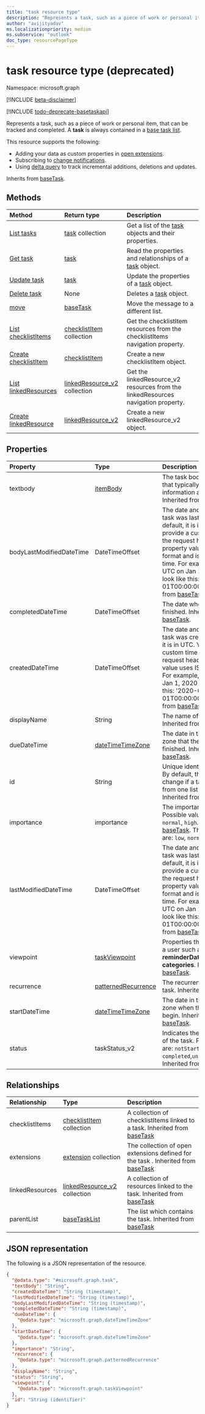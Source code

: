 ```yaml
---
title: "task resource type"
description: "Represents a task, such as a piece of work or personal item, that can be tracked and completed."
author: "avijityadav"
ms.localizationpriority: medium
ms.subservice: "outlook"
doc_type: resourcePageType
---
```


# task resource type (deprecated)

Namespace: microsoft.graph

[!INCLUDE [beta-disclaimer](../../includes/beta-disclaimer.md)]

[!INCLUDE [todo-deprecate-basetaskapi](../includes/todo-deprecate-basetaskapi.md)]

Represents a task, such as a piece of work or personal item, that can be tracked and completed. A **task** is always contained in a [base task list](basetasklist.md). 

This resource supports the following:
* Adding your data as custom properties in [open extensions](/graph/extensibility-overview).
* Subscribing to [change notifications](/graph/webhooks).
* Using [delta query](/graph/delta-query-overview) to track incremental additions, deletions and updates.

Inherits from [baseTask](../resources/basetask.md).

## Methods
|Method|Return type|Description|
|:---|:---|:---|
|[List tasks](../api/basetasklist-list-tasks.md)|[task](../resources/task.md) collection|Get a list of the [task](../resources/task.md) objects and their properties.|
|[Get task](../api/basetask-get.md)|[task](../resources/task.md)|Read the properties and relationships of a [task](../resources/task.md) object.|
|[Update task](../api/basetask-update.md)|[task](../resources/task.md)|Update the properties of a [task](../resources/task.md) object.|
|[Delete task](../api/basetask-delete.md)|None|Deletes a [task](../resources/task.md) object.|
|[move](../api/basetask-move.md)|[baseTask](../resources/basetask.md)|Move the message to a different list.|
|[List checklistItems](../api/todotask-list-checklistitems.md)|[checklistItem](../resources/checklistitem.md) collection|Get the checklistItem resources from the checklistItems navigation property.|
|[Create checklistItem](../api/todotask-post-checklistitems.md)|[checklistItem](../resources/checklistitem.md)|Create a new checklistItem object.|
|[List linkedResources](../api/basetask-list-linkedresources.md)|[linkedResource_v2](../resources/linkedresource_v2.md) collection|Get the linkedResource_v2 resources from the linkedResources navigation property.|
|[Create linkedResource](../api/basetask-post-linkedresources.md)|[linkedResource_v2](../resources/linkedresource_v2.md)|Create a new linkedResource_v2 object.|

## Properties
|Property|Type|Description|
|:---|:---|:---|
|textbody|[itemBody](../resources/itembody.md)|The task body in text format that typically contains information about the task. Inherited from [baseTask](../resources/basetask.md).|
|bodyLastModifiedDateTime|DateTimeOffset|The date and time when the task was last modified. By default, it is in UTC. You can provide a custom time zone in the request header. The property value uses ISO 8601 format and is always in UTC time. For example, midnight UTC on Jan 1, 2020 would look like this: '2020-01-01T00:00:00Z'. Inherited from [baseTask](../resources/basetask.md).|
|completedDateTime|DateTimeOffset|The date when the task was finished. Inherited from [baseTask](../resources/basetask.md).|
|createdDateTime|DateTimeOffset|The date and time when the task was created. By default, it is in UTC. You can provide a custom time zone in the request header. The property value uses ISO 8601 format. For example, midnight UTC on Jan 1, 2020 would look like this: '2020-01-01T00:00:00Z'. Inherited from [baseTask](../resources/basetask.md).|
|displayName|String|The name of the task. Inherited from [baseTask](../resources/basetask.md).|
|dueDateTime|[dateTimeTimeZone](../resources/datetimetimezone.md)|The date in the specified time zone that the task is to be finished. Inherited from [baseTask](../resources/basetask.md).|
|id|String|Unique identifier for the task. By default, this value will not change if a task is moved from one list to another. Inherited from [baseTask](../resources/basetask.md).|
|importance|importance|The importance of the task. Possible values are: `low`, `normal`, `high`. Inherited from [baseTask](../resources/basetask.md). The possible values are: `low`, `normal`, `high`.|
|lastModifiedDateTime|DateTimeOffset|The date and time when the task was last modified. By default, it is in UTC. You can provide a custom time zone in the request header. The property value uses ISO 8601 format and is always in UTC time. For example, midnight UTC on Jan 1, 2020 would look like this: '2020-01-01T00:00:00Z'. Inherited from [baseTask](../resources/basetask.md).|
|viewpoint|[taskViewpoint](../resources/taskviewpoint.md)|Properties that are personal to a user such as **reminderDateTime** and **categories**. Inherited from [baseTask](../resources/basetask.md).|
|recurrence|[patternedRecurrence](../resources/patternedrecurrence.md)|The recurrence pattern for the task. Inherited from [baseTask](../resources/basetask.md).|
|startDateTime|[dateTimeTimeZone](../resources/datetimetimezone.md)|The date in the specified time zone when the task is to begin. Inherited from [baseTask](../resources/basetask.md).|
|status|taskStatus_v2|Indicates the state or progress of the task. Possible values are: `notStarted`, `inProgress`, `completed`,`unknownFutureValue`. Inherited from [baseTask](../resources/basetask.md).|

## Relationships
|Relationship|Type|Description|
|:---|:---|:---|
|checklistItems|[checklistItem](../resources/checklistitem.md) collection|A collection of checklistItems linked to a task. Inherited from [baseTask](../resources/basetask.md)|
|extensions|[extension](../resources/extension.md) collection|The collection of open extensions defined for the task . Inherited from [baseTask](../resources/basetask.md)|
|linkedResources|[linkedResource_v2](../resources/linkedresource_v2.md) collection|A collection of resources linked to the task. Inherited from [baseTask](../resources/basetask.md)|
|parentList|[baseTaskList](../resources/basetasklist.md)|The list which contains the task. Inherited from [baseTask](../resources/basetask.md)|

## JSON representation
The following is a JSON representation of the resource.
<!-- {
  "blockType": "resource",
  "keyProperty": "id",
  "@odata.type": "microsoft.graph.task",
  "baseType": "microsoft.graph.baseTask",
  "openType": false
}
-->
``` json
{
  "@odata.type": "#microsoft.graph.task",
  "textBody": "String",
  "createdDateTime": "String (timestamp)",
  "lastModifiedDateTime": "String (timestamp)",
  "bodyLastModifiedDateTime": "String (timestamp)",
  "completedDateTime": "String (timestamp)",
  "dueDateTime": {
    "@odata.type": "microsoft.graph.dateTimeTimeZone"
  },
  "startDateTime": {
    "@odata.type": "microsoft.graph.dateTimeTimeZone"
  },
  "importance": "String",
  "recurrence": {
    "@odata.type": "microsoft.graph.patternedRecurrence"
  },
  "displayName": "String",
  "status": "String",
  "viewpoint": {
    "@odata.type": "microsoft.graph.taskViewpoint"
  },
  "id": "String (identifier)"
}
```

